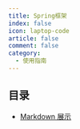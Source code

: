 ```yaml
---
title: Spring框架
index: false
icon: laptop-code
article: false
comment: false
category:
  - 使用指南
---
```


## 目录

- [Markdown 展示](markdown.md)

<!-- - [页面展示](page.md)

- [禁用展示](disable.md)

- [加密展示](encrypt.md) -->
